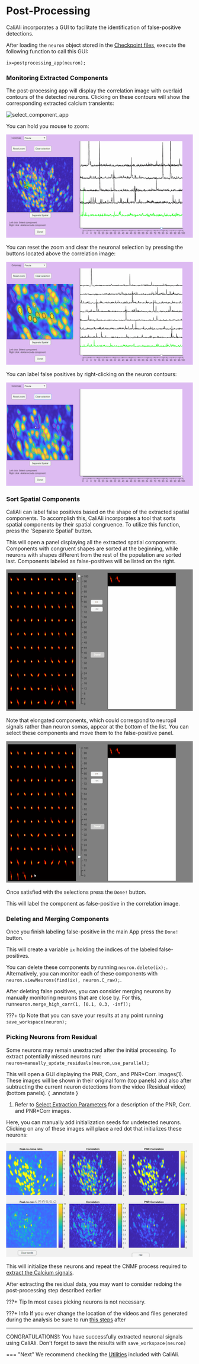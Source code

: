 # Post-Processing


CaliAli incorporates a GUI to facilitate the identification of false-positive detections. 

After loading the `neuron` object stored in the [Checkpoint files](extraction.md#chk), execute the following function to call this GUI:

```
ix=postprocessing_app(neuron);
```
### Monitoring Extracted Components <a id="monitor_app"></a>

The post-processing app will display the correlation image with overlaid contours of the detected neurons. Clicking on these contours will show the corresponding extracted calcium transients:

![select_component_app](files/select_component_app.gif)

You can hold you mouse to zoom:

![zoom_app](files/zoom_app.gif)

You can reset the zoom and clear the neuronal selection by pressing the buttons located above the correlation image:

![reset_app](files/reset_app.gif)

You can label false positives by right-clicking on the neuron contours:

![label_fp_app](files/label_fp_app.gif)


### Sort Spatial Components <a id="spatial_sort"></a>

CaliAli can label false positives based on the shape of the extracted spatial components. To accomplish this, CaliAli incorporates a tool that sorts spatial components by their spatial congruence. To utilize this function, press the 'Separate Spatial' button.

This will open a panel displaying all the extracted spatial components. Components with congruent shapes are sorted at the beginning, while neurons with shapes different from the rest of the population are sorted last. Components labeled as false-positives will be listed on the right.

![sort_component_app](files/sort_component_app.gif)

Note that elongated components, which could correspond to neuropil signals rather than neuron somas, appear at the bottom of the list. You can select these components and move them to the false-positive panel.

![sort_component_discard_app](files/sort_component_discard_app.gif)

Once satisfied with the selections press the `Done!` button.

This will label the component as false-positive in the correlation image. 

### Deleting and Merging Components <a id="del_merge"></a>

Once you finish labeling false-positive in the main App press the `Done!` button.

This will create a variable `ix` holding the indices of the labeled false-positives.

You can delete these components by running `neuron.delete(ix);`. Alternatively, you can monitor each of these components with `neuron.viewNeurons(find(ix), neuron.C_raw);`.

After deleting false positives, you can consider merging neurons by manually monitoring neurons that are close by. For this, run`neuron.merge_high_corr(1, [0.1, 0.3, -inf]);`

???+ tip
	Note that you can save your results at any point running `save_workspace(neuron);`

### Picking Neurons from Residual <a id="residual"></a>

Some neurons may remain unextracted after the initial processing. To extract potentially missed neurons run: `neuron=manually_update_residuals(neuron,use_parallel);`

This will open a GUI displaying the PNR, Corr., and PNR*Corr. images(1). These images will be shown in their original form (top panels) and also after subtracting the current neuron detections from the video (Residual video) (bottom panels).
{ .annotate }

1.	Refer to [Select Extraction Parameters](extraction.md#gui) for a description of the PNR, Corr. and PNR*Corr images.


Here, you can manually add initialization seeds for undetected neurons. Clicking on any of these images will place a red dot that initializes these neurons:


![pick_residuals](files/pick_residuals.gif)

This will initialize these neurons and repeat the CNMF process required to [extract the Calcium signals](extraction.md#ecs).

After extracting the residual data, you may want to consider redoing the post-processing step described earlier

???+ Tip
	In most cases picking neurons is not necessary.


???+ Info
	If you ever change the location of the videos and files generated during the analysis be sure to run [this steps](Utilities.md#update_path) after

---	
CONGRATULATIONS!: You have successfully extracted neuronal signals using CaliAli. Don't forget to save the results with `save_workspace(neuron)`

=== "Next"
We recommend checking the [Utilities](Utilities.md)  included with CaliAli.



